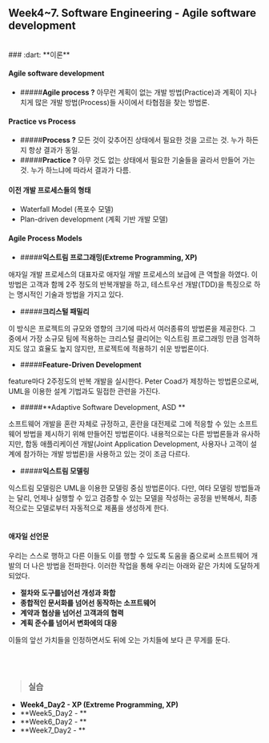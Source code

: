 Week4~7. Software Engineering - **Agile software development**
-----

<br>
### :dart: **이론**

#### <i class="icon-pencil"></i> **Agile software development**
- #####**Agile process ?**
아무런 계획이 없는 개발 방법(Practice)과 계획이 지나치게 많은 개발 방법(Process)들 사이에서 타협점을 찾는 방법론.

#### <i class="icon-pencil"></i> **Practice vs Process**
- #####**Process ?**
모든 것이 갖추어진 상태에서 필요한 것을 고르는 것.
누가 하든지 항상 결과가 동일.
- #####**Practice ?**
아무 것도 없는 상태에서 필요한 기술들을 골라서 만들어 가는 것.
누가 하느냐에 따라서 결과가 다름.

#### <i class="icon-pencil"></i> **이전 개발 프로세스들의 형태**
- Waterfall Model (폭포수 모델)
- Plan-driven development (계획 기반 개발 모델)

#### <i class="icon-pencil"></i> **Agile Process Models**

- #####**익스트림 프로그래밍(Extreme Programming, XP)** 

애자일 개발 프로세스의 대표자로 애자일 개발 프로세스의 보급에 큰 역할을 하였다. 이 방법은 고객과 함께 2주 정도의 반복개발을 하고, 테스트우선 개발(TDD)을 특징으로 하는 명시적인 기술과 방법을 가지고 있다.


- #####**크리스털 패밀리** 

이 방식은 프로젝트의 규모와 영향의 크기에 따라서 여러종류의 방법론을 제공한다. 그중에서 가장 소규모 팀에 적용하는 크리스털 클리어는 익스트림 프로그래밍 만큼 엄격하지도 않고 효율도 높지 않지만, 프로젝트에 적용하기 쉬운 방법론이다.

- #####**Feature-Driven Development**

feature마다 2주정도의 반복 개발을 실시한다. Peter Coad가 제창하는 방법론으로써, UML을 이용한 설계 기법과도 밀접한 관련을 가진다.

- #####**Adaptive Software Development, ASD **

소프트웨어 개발을 혼란 자체로 규정하고, 혼란을 대전제로 그에 적응할 수 있는 소프트웨어 방법을 제시하기 위해 만들어진 방법론이다. 내용적으로는 다른 방법론들과 유사하지만, 합동 애플리케이션 개발(Joint Application Development, 사용자나 고객이 설계에 참가하는 개발 방법론)을 사용하고 있는 것이 조금 다르다.

- #####**익스트림 모델링**

익스트림 모델링은 UML을 이용한 모델링 중심 방법론이다. 다만, 여타 모델링 방법들과는 달리, 언제나 실행할 수 있고 검증할 수 있는 모델을 작성하는 공정을 반복해서, 최종적으로는 모델로부터 자동적으로 제품을 생성하게 한다.
<br>
<br>

####  <i class="icon-pencil"></i> **애자일 선언문**
우리는 스스로 행하고 다른 이들도 이를 행할 수 있도록 도움을 줌으로써 소프트웨어 개발의 더 나은 방법을 전파한다. 이러한 작업을 통해 우리는 아래와 같은 가치에 도달하게 되었다.

- **절차와 도구를넘어선 개성과 화합**
- **종합적인 문서화를 넘어선 동작하는 소프트웨어**
- **계약과 협상을 넘어선 고객과의 협력**
- **계획 준수를 넘어서 변화에의 대응**

이들의 앞선 가치들을 인정하면서도 뒤에 오는 가치들에 보다 큰 무게를 둔다.

<br>
<br>

>### <i class="icon-refresh"></i> **실습**
- **Week4_Day2 - XP (Extreme Programming, XP)**
- **Week5_Day2 - **
- **Week6_Day2 - **
- **Week7_Day2 - **
<br>
<br>



